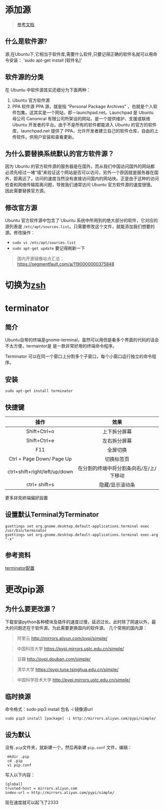 # 添加源

> [参考文档](https://www.jianshu.com/p/57a91bc0c594)

## 什么是软件源?
源,在Ubuntu下,它相当于软件库,需要什么软件,只要记得正确的软件名就可以用命令安装：
'sudo apt-get install [软件名]'

## 软件源的分类
在 Ubuntu 中软件源其实还细分为下面两种：

1. Ubuntu 官方软件源
2. PPA 软件源
	PPA 源，就是指 “Personal Package Archives” ，也就是个人软件包集。这其实是一个网站，即－launchpad.net。Launchpad 是 Ubuntu 母公司 Canonical 有限公司所架设的网站，是一个提供维护、支援或联络 Ubuntu 开发者的平台。由于不是所有的软件都能进入 Ubuntu 的官方的软件库，launchpad.net 提供了 PPA，允许开发者建立自己的软件仓库，自由的上传软件。供用户安装和查看更新。


## 为什么要替换系统默认的官方软件源？
因为 Ubuntu 的官方软件源的服务器是在国外，而从我们中国访问国外的网站都必须先经过一堵“墙”来验证这个网站是否可以访问，另外一个原因就是服务器在国外，距离远了，访问的速度当然没有直接访问国内的网站快。正是由于这种的访问检查和网络传输距离问题，导致我们通常访问 Ubuntu 官方软件源的速度很慢。因此需要替换官方源。


## 修改官方源
Ubuntu 官方软件源中包含了 Ubuntu 系统中所用到的绝大部分的软件，它对应的源列表是 `/etc/apt/sources.list`。只需要修改这个文件，就能添加我们想要的源。修改操作：
+ `sudo vi /etc/apt/sources.list`
+ `sudo apt-get update` 要记得刷新一下

> 国内开源镜像站点汇总：https://segmentfault.com/a/1190000000375848


# 切换为[zsh](https://github.com/Shadowmaple/something_for_ubuntu/blob/master/zsh.md)


# terminator

## 简介
Ubuntu自带的终端是gnome-terminal，虽然可以用但是看多个界面的代码的话会不太方便，termaintor是
是一款非常好用的终端命令程序。

Terminator 可以在同一个窗口上分割多个子窗口，每个小窗口运行独立的命令程序。

## 安装

    sudo apt-get install terminator

## 快捷键
| 操作 | 效果 |
| :---: | :---: |
| Shift+Ctrl+o |上下拆分屏幕|
| Shift+Ctrl+e |左右拆分屏幕|
| F11 |全屏切换|
| Ctrl + Page Down/ Page Up |切换标签页|
| ctrl+shift+right/left/up/down |  在分割的终端中将分割条向右/左/上/下移动 |
| ctrl+ shift+s |  隐藏/显示滚动条|

更多詳見終端偏好設置


## 设置默认Terminal为Terminator

    gsettings set org.gnome.desktop.default-applications.terminal exec   /usr/bin/terminator
    gsettings set org.gnome.desktop.default-applications.terminal exec-arg "-x"

## 参考资料
[terminator配置](https://www.jianshu.com/p/cee2de32ca28)


# 更改pip源
## 为什么要更改源？
下载安装python各种模块及插件的速度过慢，延迟过长。此时除了网速以外，最大的问题还在于软件源。为此需要更换国内的软件源。
几个常用的国内源：

>阿里云
http://mirrors.aliyun.com/pypi/simple/

>中国科技大学
https://pypi.mirrors.ustc.edu.cn/simple/

>豆瓣
http://pypi.douban.com/simple/

>清华大学
https://pypi.tuna.tsinghua.edu.cn/simple/

>中国科学技术大学
http://pypi.mirrors.ustc.edu.cn/simple/

## 临时换源
命令格式：sudo pip3 install 包名 -i 镜像源url

    sudo pip3 install [package] -i http://mirrors.aliyun.com/pypi/simple/

## 设为默认
没有`.pip`文件夹，就新建一个，然后再新建 `pip.conf` 文件，编辑：

     mkdir .pip
     cd .pip
     vi pip.conf

写入以下内容：

    [global]
    trusted-host = mirrors.aliyun.com
    index-url = http://mirrors.aliyun.com/pypi/simple/

现在速度就可以起飞了2333
